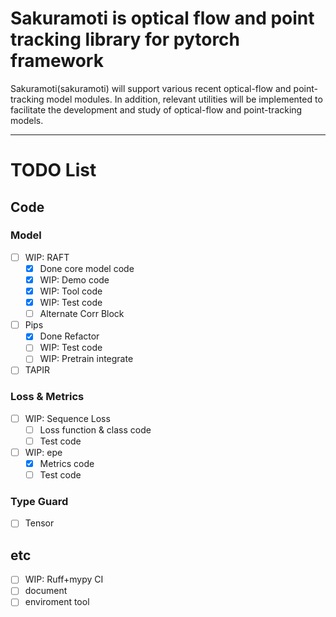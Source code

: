 # Sakuramoti is optical flow and point tracking library for pytorch framework

Sakuramoti(sakuramoti) will support various recent optical-flow and point-tracking model modules. In addition, relevant utilities will be implemented to facilitate the development and study of optical-flow and point-tracking models.

---

# TODO List
##  Code 
### Model
- [ ] WIP: RAFT
  - [x] Done core model code 
  - [x] WIP: Demo code  
  - [x] WIP: Tool code
  - [x] WIP: Test code
  - [ ] Alternate Corr Block
- [ ] Pips
  - [x] Done Refactor
  - [ ] WIP: Test code
  - [ ] WIP: Pretrain integrate
- [ ] TAPIR

### Loss & Metrics 
- [ ] WIP: Sequence Loss
  - [ ] Loss function & class code
  - [ ] Test code 
- [ ] WIP: epe
  - [x] Metrics code 
  - [ ] Test code
### Type Guard
- [ ] Tensor 

## etc
- [ ] WIP: Ruff+mypy CI
- [ ] document
- [ ] enviroment tool